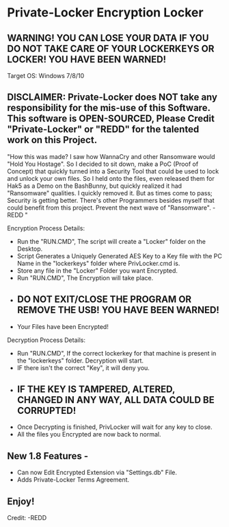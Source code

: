 # Private-Locker Encryption Locker

## WARNING! YOU CAN LOSE YOUR DATA IF YOU DO NOT TAKE CARE OF YOUR LOCKERKEYS OR LOCKER! YOU HAVE BEEN WARNED!

Target OS: Windows 7/8/10

## DISCLAIMER: Private-Locker does NOT take any responsibility for the mis-use of this Software. This software is OPEN-SOURCED, Please Credit "Private-Locker" or "REDD" for the talented work on this Project.

   "How this was made? I saw how WannaCry and other Ransomware would "Hold You Hostage". So I decided to sit down, make a PoC (Proof of Concept) that quickly turned into a Security Tool that could be used to lock and unlock your own files. So I held onto the files, even released them for Hak5 as a Demo on the BashBunny, but quickly realized it had "Ransomware" qualities. I quickly removed it. But as times come to pass; Security is getting better. There's other Programmers besides myself that could benefit from this project. Prevent the next wave of "Ransomware".
     -REDD "


Encryption Process Details:
 - Run the "RUN.CMD", The script will create a "Locker" folder on the Desktop.
 - Script Generates a Uniquely Generated AES Key to a Key file with the PC Name in the "lockerkeys" folder where PrivLocker.cmd is.
 - Store any file in the "Locker" Folder you want Encrypted.
 - Run "RUN.CMD", The Encryption will take place.
 - ## DO NOT EXIT/CLOSE THE PROGRAM OR REMOVE THE USB! YOU HAVE BEEN WARNED!
 - Your Files have been Encrypted!

Decryption Process Details:
 - Run "RUN.CMD", If the correct lockerkey for that machine is present in the "lockerkeys" folder. Decryption will start.
 - IF there isn't the correct "Key", it will deny you.
 - ## IF THE KEY IS TAMPERED, ALTERED, CHANGED IN ANY WAY, ALL DATA COULD BE CORRUPTED!
 - Once Decrypting is finished, PrivLocker will wait for any key to close.
 - All the files you Encrypted are now back to normal.
 
 
## New 1.8 Features -
 - Can now Edit Encrypted Extension via "Settings.db" File.
 - Adds Private-Locker Terms Agreement.
 
## Enjoy!


Credit: -REDD